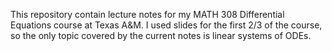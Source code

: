 This repository contain lecture notes for my MATH 308 Differential
Equations course at Texas A&M. I used slides for the first 2/3 of the
course, so the only topic covered by the current notes is linear
systems of ODEs.
